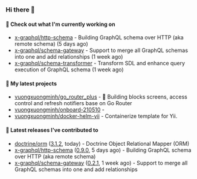 ### Hi there 👋

#### 👷 Check out what I'm currently working on

- [x-graphql/http-schema](https://github.com/x-graphql/http-schema) - Building GraphQL schema over HTTP (aka remote schema) (5 days ago)
- [x-graphql/schema-gateway](https://github.com/x-graphql/schema-gateway) - Support to merge all GraphQL schemas into one and add relationships (1 week ago)
- [x-graphql/schema-transformer](https://github.com/x-graphql/schema-transformer) - Transform SDL and enhance query execution of GraphQL schema (1 week ago)

#### 🌱 My latest projects

- [vuongxuongminh/go_router_plus](https://github.com/vuongxuongminh/go_router_plus) - :office: Building blocks screens, access control and refresh notifiers base on Go Router
- [vuongxuongminh/onboard-210510](https://github.com/vuongxuongminh/onboard-210510) - 
- [vuongxuongminh/docker-helm-yii](https://github.com/vuongxuongminh/docker-helm-yii) - Containerize template for Yii.

#### 🔭 Latest releases I've contributed to

- [doctrine/orm](https://github.com/doctrine/orm) ([3.1.2](https://github.com/doctrine/orm/releases/tag/3.1.2), today) - Doctrine Object Relational Mapper (ORM)
- [x-graphql/http-schema](https://github.com/x-graphql/http-schema) ([0.9.0](https://github.com/x-graphql/http-schema/releases/tag/0.9.0), 5 days ago) - Building GraphQL schema over HTTP (aka remote schema)
- [x-graphql/schema-gateway](https://github.com/x-graphql/schema-gateway) ([0.2.1](https://github.com/x-graphql/schema-gateway/releases/tag/0.2.1), 1 week ago) - Support to merge all GraphQL schemas into one and add relationships
